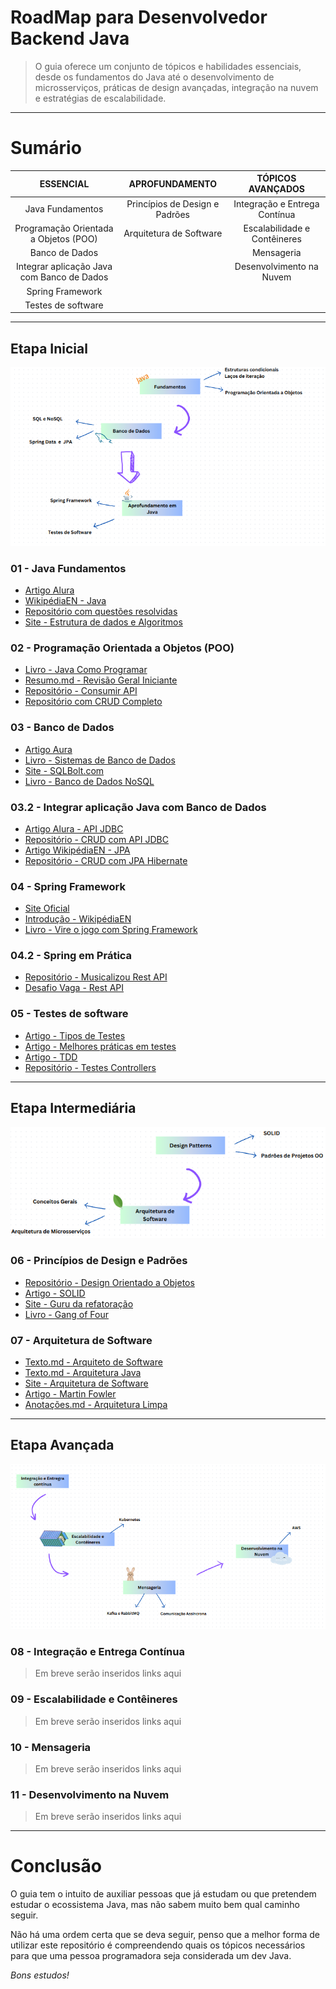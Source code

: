 # RoadMap para Desenvolvedor Backend Java

> O guia oferece um conjunto de tópicos e habilidades essenciais, desde os fundamentos do Java até o desenvolvimento de microsserviços, práticas de design avançadas, integração na nuvem e estratégias de escalabilidade.


---
# Sumário

| ESSENCIAL                                  | APROFUNDAMENTO                                        | TÓPICOS AVANÇADOS                            |
|      :---:                                 |        :---:                                          |          :---:                               |
| Java Fundamentos                           | Princípios de Design e Padrões                        | Integração e Entrega Contínua                |
| Programação Orientada a Objetos (POO)      | Arquitetura de Software                               | Escalabilidade e Contêineres                 |
| Banco de Dados                             |                                                       | Mensageria                                   |
| Integrar aplicação Java com Banco de Dados |                                                       | Desenvolvimento na Nuvem                     |
| Spring Framework                           |                                                       |                                              |
| Testes de software                         |                                                       |                                              |


---
## Etapa Inicial

![etapa01](/imgs/tp01.png)

### 01 - Java Fundamentos
- [Artigo Alura](https://www.alura.com.br/artigos/java)
- [WikipédiaEN - Java](https://en.wikipedia.org/wiki/Java_(programming_language))
- [Repositório com questões resolvidas](https://github.com/joao-pedro-angelo/JavaSolvedProblems)
- [Site - Estrutura de dados e Algoritmos](https://joaoarthurbm.github.io/eda/conteudo/)
  

### 02 - Programação Orientada a Objetos (POO)
- [Livro - Java Como Programar](https://www.amazon.com.br/Java%C2%AE-como-programar-Paul-Deitel/dp/8543004799)
- [Resumo.md - Revisão Geral Iniciante](/revisaoConceitosIniciais.md)
- [Repositório - Consumir API](https://github.com/joao-pedro-angelo/DadosCamaraDeputados)
- [Repositório com CRUD Completo](https://github.com/joao-pedro-angelo/ClassicBank)


### 03 - Banco de Dados
- [Artigo Aura](https://www.alura.com.br/artigos/banco-de-dados)
- [Livro - Sistemas de Banco de Dados](https://www.amazon.com.br/Sistemas-banco-dados-Ramez-Elmasri/dp/8579360854)
- [Site - SQLBolt.com](https://sqlbolt.com/)
- [Livro - Banco de Dados NoSQL](https://www.casadocodigo.com.br/products/livro-nosql)


### 03.2 - Integrar aplicação Java com Banco de Dados
- [Artigo Alura - API JDBC](https://www.alura.com.br/artigos/conhecendo-o-jdbc)
- [Repositório - CRUD com API JDBC](https://github.com/joao-pedro-angelo/ClassicBank)
- [Artigo WikipédiaEN - JPA](https://en.wikipedia.org/wiki/Jakarta_Persistence)
- [Repositório - CRUD com JPA Hibernate](https://github.com/joao-pedro-angelo/JPA-Hibernate)


### 04 - Spring Framework
- [Site Oficial](https://spring.io/projects)
- [Introdução - WikipédiaEN](https://en.wikipedia.org/wiki/Spring_Framework)
- [Livro - Vire o jogo com Spring Framework](https://www.casadocodigo.com.br/products/livro-spring-framework)


### 04.2 - Spring em Prática
- [Repositório - Musicalizou Rest API](https://github.com/joao-pedro-angelo/Musicalizou)
- [Desafio Vaga - Rest API](https://github.com/joao-pedro-angelo/PicPaySimplificado)


### 05 - Testes de software
- [Artigo - Tipos de Testes](https://www.alura.com.br/artigos/tipos-de-testes-principais-por-que-utiliza-los)
- [Artigo - Melhores práticas em testes](https://medium.com/@pablodarde/testes-unit%C3%A1rios-com-tdd-test-driven-development-657f3dadad06)
- [Artigo - TDD](https://tdd.caelum.com.br/)
- [Repositório - Testes Controllers](https://github.com/joao-pedro-angelo/Musicalizou/tree/master/src/test/java/com/music/review/app/controllers)


---
## Etapa Intermediária
![etapa02](/imgs/tp02.png)


### 06 - Princípios de Design e Padrões
- [Repositório - Design Orientado a Objetos](https://github.com/joao-pedro-angelo/PSOFT-UFCG)
- [Artigo - SOLID](https://www.alura.com.br/artigos/solid)
- [Site - Guru da refatoração](https://refactoring.guru/design-patterns)
- [Livro - Gang of Four](https://www.amazon.com.br/Padr%C3%B5es-Projetos-Solu%C3%A7%C3%B5es-Reutiliz%C3%A1veis-Orientados/dp/8573076100)


### 07 - Arquitetura de Software
- [Texto.md - Arquiteto de Software](/oArquiteto.md)
- [Texto.md - Arquitetura Java](/JitCompiler.md)
- [Site - Arquitetura de Software](https://joaoarthurbm.github.io/arquitetura-de-software/conteudo/)
- [Artigo - Martin Fowler](https://martinfowler.com/architecture/) 
- [Anotações.md - Arquitetura Limpa](/ArquiteturaLimpa.md)


---
## Etapa Avançada
![etapa03](/imgs/tp03.png)


### 08 - Integração e Entrega Contínua
> Em breve serão inseridos links aqui


### 09 - Escalabilidade e Contêineres
> Em breve serão inseridos links aqui


### 10 - Mensageria
> Em breve serão inseridos links aqui


### 11 - Desenvolvimento na Nuvem
> Em breve serão inseridos links aqui


---
# Conclusão

O guia tem o intuito de auxiliar pessoas que já estudam ou que pretendem estudar o ecossistema Java, mas não sabem muito bem qual caminho seguir.

Não há uma ordem certa que se deva seguir, penso que a melhor forma de utilizar este repositório é compreendendo quais os tópicos necessários para que uma pessoa programadora seja considerada um dev Java. 

*Bons estudos!*
